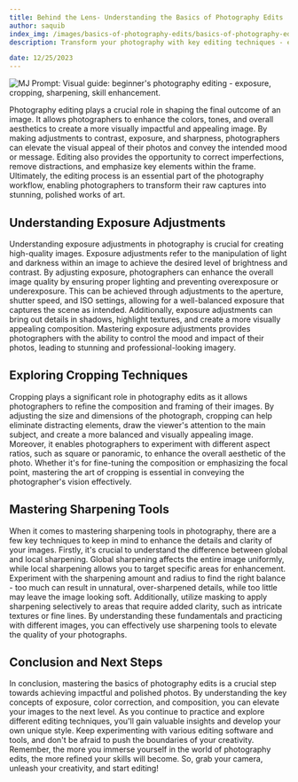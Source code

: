 ```yaml
---
title: Behind the Lens- Understanding the Basics of Photography Edits
author: saquib
index_img: /images/basics-of-photography-edits/basics-of-photography-edits.webp
description: Transform your photography with key editing techniques - exposure adjustments, cropping, sharpening, and more! Perfect for beginners seeking to enhance their skills.

date: 12/25/2023
---
```


![MJ Prompt: Visual guide: beginner's photography editing - exposure, cropping, sharpening, skill enhancement.](/images/basics-of-photography-edits/basics-of-photography-edits.webp)

Photography editing plays a crucial role in shaping the final outcome of an image. It allows photographers to enhance the colors, tones, and overall aesthetics to create a more visually impactful and appealing image. By making adjustments to contrast, exposure, and sharpness, photographers can elevate the visual appeal of their photos and convey the intended mood or message. Editing also provides the opportunity to correct imperfections, remove distractions, and emphasize key elements within the frame. Ultimately, the editing process is an essential part of the photography workflow, enabling photographers to transform their raw captures into stunning, polished works of art.

## Understanding Exposure Adjustments

Understanding exposure adjustments in photography is crucial for creating high-quality images. Exposure adjustments refer to the manipulation of light and darkness within an image to achieve the desired level of brightness and contrast. By adjusting exposure, photographers can enhance the overall image quality by ensuring proper lighting and preventing overexposure or underexposure. This can be achieved through adjustments to the aperture, shutter speed, and ISO settings, allowing for a well-balanced exposure that captures the scene as intended. Additionally, exposure adjustments can bring out details in shadows, highlight textures, and create a more visually appealing composition. Mastering exposure adjustments provides photographers with the ability to control the mood and impact of their photos, leading to stunning and professional-looking imagery.

## Exploring Cropping Techniques

Cropping plays a significant role in photography edits as it allows photographers to refine the composition and framing of their images. By adjusting the size and dimensions of the photograph, cropping can help eliminate distracting elements, draw the viewer's attention to the main subject, and create a more balanced and visually appealing image. Moreover, it enables photographers to experiment with different aspect ratios, such as square or panoramic, to enhance the overall aesthetic of the photo. Whether it's for fine-tuning the composition or emphasizing the focal point, mastering the art of cropping is essential in conveying the photographer's vision effectively.

## Mastering Sharpening Tools

When it comes to mastering sharpening tools in photography, there are a few key techniques to keep in mind to enhance the details and clarity of your images. Firstly, it's crucial to understand the difference between global and local sharpening. Global sharpening affects the entire image uniformly, while local sharpening allows you to target specific areas for enhancement. Experiment with the sharpening amount and radius to find the right balance - too much can result in unnatural, over-sharpened details, while too little may leave the image looking soft. Additionally, utilize masking to apply sharpening selectively to areas that require added clarity, such as intricate textures or fine lines. By understanding these fundamentals and practicing with different images, you can effectively use sharpening tools to elevate the quality of your photographs.

## Conclusion and Next Steps

In conclusion, mastering the basics of photography edits is a crucial step towards achieving impactful and polished photos. By understanding the key concepts of exposure, color correction, and composition, you can elevate your images to the next level. As you continue to practice and explore different editing techniques, you'll gain valuable insights and develop your own unique style. Keep experimenting with various editing software and tools, and don't be afraid to push the boundaries of your creativity. Remember, the more you immerse yourself in the world of photography edits, the more refined your skills will become. So, grab your camera, unleash your creativity, and start editing!